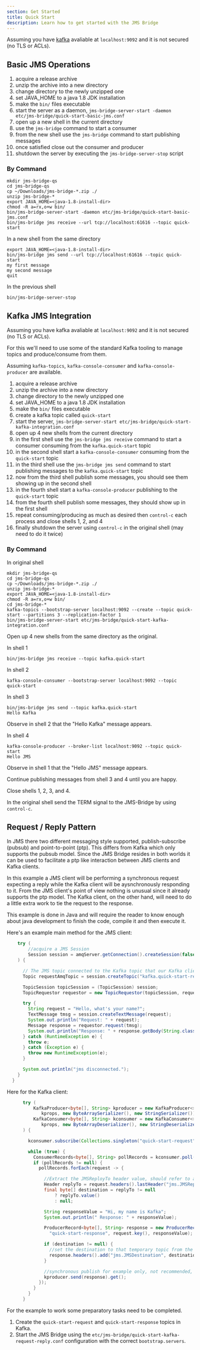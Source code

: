 ```yaml
---
section: Get Started
title: Quick Start
description: Learn how to get started with the JMS Bridge
---
```


Assuming you have <a href="https://kafka.apache.org/quickstart" target="_blank">kafka</a> avaliable at `localhost:9092` and it is not secured (no TLS or ACLs).

## Basic JMS Operations

1. acquire a release archive
1. unzip the archive into a new directory
1. change directory to the newly unzipped one
1. set JAVA_HOME to a java 1.8 JDK installation
1. make the `bin/` files executable
1. start the server as a daemon, `jms-bridge-server-start -daemon etc/jms-bridge/quick-start-basic-jms.conf`
1. open up a new shell in the current directory
1. use the `jms-bridge` command to start a consumer
1. from the new shell use the `jms-bridge` command to start publishing messages
1. once satisfied close out the consumer and producer
1. shutdown the server by executing the `jms-bridge-server-stop` script

### By Command

```shell
mkdir jms-bridge-qs
cd jms-bridge-qs
cp ~/Downloads/jms-bridge-*.zip ./
unzip jms-bridge-*
export JAVA_HOME=<java-1.8-install-dir>
chmod -R a=rx,o+w bin/
bin/jms-bridge-server-start -daemon etc/jms-bridge/quick-start-basic-jms.conf
bin/jms-bridge jms receive --url tcp://localhost:61616 --topic quick-start
```

In a new shell from the same directory

```shell
export JAVA_HOME=<java-1.8-install-dir>
bin/jms-bridge jms send --url tcp://localhost:61616 --topic quick-start
my first message
my second message
quit
```

In the previous shell

```shell
bin/jms-bridge-server-stop
```

## Kafka JMS Integration

Assuming you have kafka avaliable at `localhost:9092` and it is not secured (no TLS or ACLs).

For this we'll need to use some of the standard Kafka tooling to manage topics and
produce/consume from them.

Assuming `kafka-topics`, `kafka-console-consumer` and `kafka-console-producer` are available.

1. acquire a release archive
1. unzip the archive into a new directory
1. change directory to the newly unzipped one
1. set JAVA_HOME to a java 1.8 JDK installation
1. make the `bin/` files executable
1. create a kafka topic called `quick-start`
1. start the server, `jms-bridge-server-start etc/jms-bridge/quick-start-kafka-integration.conf`
1. open up 4 new shells from the current directory
1. in the first shell use the `jms-bridge jms receive` command to start a consumer consuming from the `kafka.quick-start` topic
1. in the second shell start a `kafka-console-consumer` consuming from the `quick-start` topic
1. in the third shell use the `jms-bridge jms send` command to start publishing messages to the `kafka.quick-start` topic
1. now from the third shell publish some messages, you should see them showing up in the second shell
1. in the fourth shell start a `kafka-console-producer` publishing to the `quick-start` topic
1. from the fourth shell publish some messages, they should show up in the first shell
1. repeat consuming/producing as much as desired then `control-c` each process and close shells 1, 2, and 4
1. finally shutdown the server using `control-c` in the original shell (may need to do it twice)

### By Command

In original shell

```shell script
mkdir jms-bridge-qs
cd jms-bridge-qs
cp ~/Downloads/jms-bridge-*.zip ./
unzip jms-bridge-*
export JAVA_HOME=<java-1.8-install-dir>
chmod -R a=rx,o+w bin/
cd jms-bridge-*
kafka-topics --bootstrap-server localhost:9092 --create --topic quick-start --partitions 3 --replication-factor 1
bin/jms-bridge-server-start etc/jms-bridge/quick-start-kafka-integration.conf
```

Open up 4 new shells from the same directory as the original.

In shell 1

```shell script
bin/jms-bridge jms receive --topic kafka.quick-start
```

In shell 2

```shell script
kafka-console-consumer --bootstrap-server localhost:9092 --topic quick-start
```

In shell 3

```shell script
bin/jms-bridge jms send --topic kafka.quick-start
Hello Kafka
```

Observe in shell 2 that the "Hello Kafka" message appears.

In shell 4

```shell script
kafka-console-producer --broker-list localhost:9092 --topic quick-start
Hello JMS
```

Observe in shell 1 that the "Hello JMS" message appears.

Continue publishing messages from shell 3 and 4 until you are happy.

Close shells 1, 2, 3, and 4.

In the original shell send the TERM signal to the JMS-Bridge by using `control-c`.

## Request / Reply Pattern

In JMS there two different messaging style supported, publish-subscribe (pubsub) and point-to-point (ptp).
This differs from Kafka which only supports the pubsub model.
Since the JMS Bridge resides in both worlds it can be used to facilitate a ptp like interaction between JMS clients and Kafka clients.

In this example a JMS client will be performing a synchronous request expecting a reply while the Kafka client will be aysnchronously responding to it.
From the JMS client's point of view nothing is unusual since it already supports the ptp model.
The Kafka client, on the other hand, will need to do a little extra work to tie the request to the response.

This example is done in Java and will require the reader to know enough about java development to finish the code, compile it and then execute it.

Here's an example main method for the JMS client:

```java
    try (
        //acquire a JMS Session
        Session session = amqServer.getConnection().createSession(false, Session.AUTO_ACKNOWLEDGE)
    ) {

      // The JMS topic connected to the Kafka topic that our Kafka client will be responding from
      Topic requestAmqTopic = session.createTopic("kafka.quick-start-request");

      TopicSession topicSession = (TopicSession) session;
      TopicRequestor requestor = new TopicRequestor(topicSession, requestAmqTopic);

      try {
        String request = "Hello, what's your name?";
        TextMessage tmsg = session.createTextMessage(request);
        System.out.println("Request: " + request);
        Message response = requestor.request(tmsg);
        System.out.println("Response: " + response.getBody(String.class));
      } catch (RuntimeException e) {
        throw e;
      } catch (Exception e) {
        throw new RuntimeException(e);
      }

      System.out.println("jms disconnected.");
    }
  }
```

Here for the Kafka client:

```java
      try (
          KafkaProducer<byte[], String> kproducer = new KafkaProducer<>(
             kprops, new ByteArraySerializer(), new StringSerializer());
          KafkaConsumer<byte[], String> kconsumer = new KafkaConsumer<>(
             kprops, new ByteArrayDeserializer(), new StringDeserializer());
      ) {

        kconsumer.subscribe(Collections.singleton("quick-start-request"));

        while (true) {
          ConsumerRecords<byte[], String> pollRecords = kconsumer.poll(Duration.ofMillis(100L));
          if (pollRecords != null) {
            pollRecords.forEach(request -> {

              //Extract the JMSReployTo header value, should refer to a temporary topic
              Header replyTo = request.headers().lastHeader("jms.JMSReplyTo");
              final byte[] destination = replyTo != null
                  ? replyTo.value()
                  : null;

              String responseValue = "Hi, my name is Kafka";
              System.out.println(" Response: " + responseValue);

              ProducerRecord<byte[], String> response = new ProducerRecord(
                "quick-start-response", request.key(), responseValue);

              if (destination != null) {
                //set the destination to that temporary topic from the request header
                response.headers().add("jms.JMSDestination", destination);
              }

              //synchronous publish for example only, not recommended, use async version with callback instead
              kproducer.send(response).get();
            });
          }
        }
      }
```

For the example to work some preparatory tasks need to be completed.

1. Create the `quick-start-request` and `quick-start-response` topics in Kafka.
2. Start the JMS Bridge using the `etc/jms-bridge/quick-start-kafka-request-reply.conf` configuration with the correct `bootstrap.servers`.
